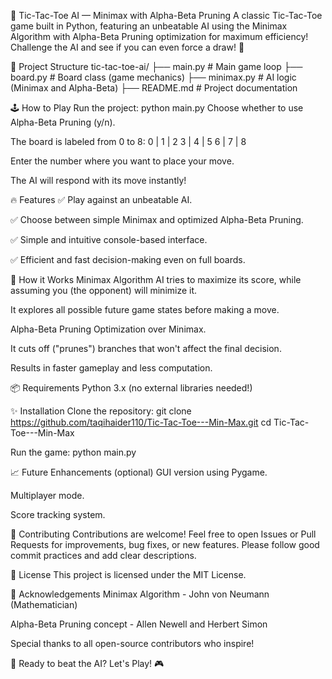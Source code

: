🧠 Tic-Tac-Toe AI — Minimax with Alpha-Beta Pruning
A classic Tic-Tac-Toe game built in Python, featuring an unbeatable AI using the Minimax Algorithm with Alpha-Beta Pruning optimization for maximum efficiency!
Challenge the AI and see if you can even force a draw! 🎯


📂 Project Structure
tic-tac-toe-ai/
├── main.py              # Main game loop
├── board.py             # Board class (game mechanics)
├── minimax.py           # AI logic (Minimax and Alpha-Beta)
├── README.md            # Project documentation

🕹️ How to Play
Run the project:
python main.py
Choose whether to use Alpha-Beta Pruning (y/n).

The board is labeled from 0 to 8:
0 | 1 | 2
3 | 4 | 5
6 | 7 | 8

Enter the number where you want to place your move.

The AI will respond with its move instantly!

🔥 Features
✅ Play against an unbeatable AI.

✅ Choose between simple Minimax and optimized Alpha-Beta Pruning.

✅ Simple and intuitive console-based interface.

✅ Efficient and fast decision-making even on full boards.

🚀 How it Works
Minimax Algorithm
AI tries to maximize its score, while assuming you (the opponent) will minimize it.

It explores all possible future game states before making a move.

Alpha-Beta Pruning
Optimization over Minimax.

It cuts off ("prunes") branches that won't affect the final decision.

Results in faster gameplay and less computation.

📦 Requirements
Python 3.x (no external libraries needed!)

✨ Installation
Clone the repository:
git clone https://github.com/taqihaider110/Tic-Tac-Toe---Min-Max.git
cd Tic-Tac-Toe---Min-Max

Run the game:
python main.py


📈 Future Enhancements (optional)
GUI version using Pygame.

Multiplayer mode.

Score tracking system.

🤝 Contributing
Contributions are welcome!
Feel free to open Issues or Pull Requests for improvements, bug fixes, or new features.
Please follow good commit practices and add clear descriptions.

📄 License
This project is licensed under the MIT License.

🙌 Acknowledgements
Minimax Algorithm - John von Neumann (Mathematician)

Alpha-Beta Pruning concept - Allen Newell and Herbert Simon

Special thanks to all open-source contributors who inspire!

🚀 Ready to beat the AI? Let's Play! 🎮
